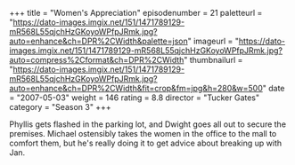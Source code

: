 +++
title = "Women's Appreciation"
episodenumber = 21
paletteurl = "https://dato-images.imgix.net/151/1471789129-mR568L55qjchHzGKoyoWPfpJRmk.jpg?auto=enhance&ch=DPR%2CWidth&palette=json"
imageurl = "https://dato-images.imgix.net/151/1471789129-mR568L55qjchHzGKoyoWPfpJRmk.jpg?auto=compress%2Cformat&ch=DPR%2CWidth"
thumbnailurl = "https://dato-images.imgix.net/151/1471789129-mR568L55qjchHzGKoyoWPfpJRmk.jpg?auto=enhance&ch=DPR%2CWidth&fit=crop&fm=jpg&h=280&w=500"
date = "2007-05-03"
weight = 146
rating = 8.8
director = "Tucker Gates"
category = "Season 3"
+++

Phyllis gets flashed in the parking lot, and Dwight goes all out to secure the premises. Michael ostensibly takes the women in the office to the mall to comfort them, but he's really doing it to get advice about breaking up with Jan.
